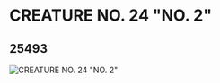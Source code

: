 # CREATURE NO. 24 "NO. 2"
## 25493
![CREATURE NO. 24 "NO. 2"](https://lc-www-live-s.legocdn.com/media/bricks/5/2/6145436.jpg)